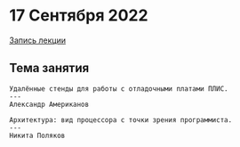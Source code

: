 # 17 Сентября 2022
[Запись лекции](https://youtu.be/oFXUl--_te4)

## Тема занятия
```
Удалённые стенды для работы с отладочными платами ПЛИС.
---
Александр Американов
```
```
Архитектура: вид процессора с точки зрения программиста.
---
Никита Поляков
```
